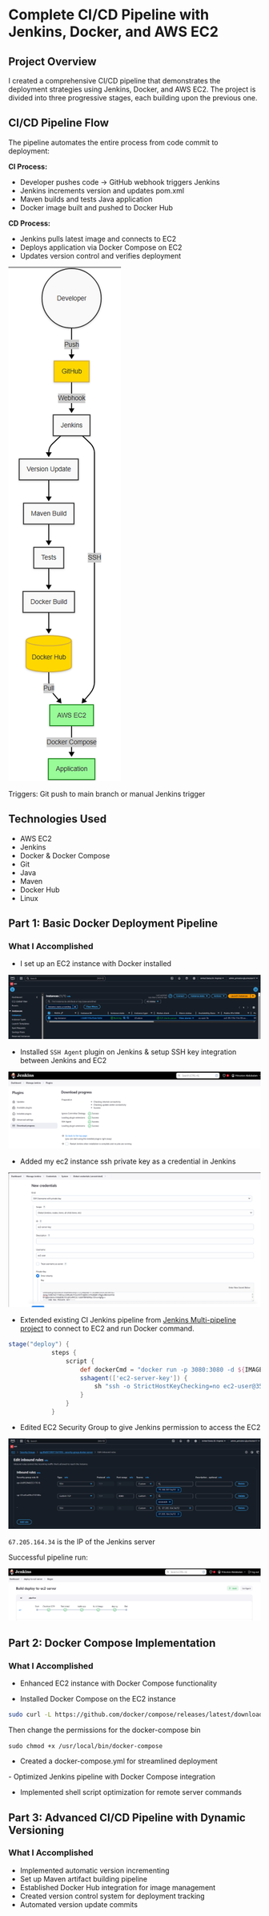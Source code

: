 # Complete CI/CD Pipeline with Jenkins, Docker, and AWS EC2

## Project Overview
I created a comprehensive CI/CD pipeline that demonstrates the deployment strategies using Jenkins, Docker, and AWS EC2. The project is divided into three progressive stages, each building upon the previous one.

## CI/CD Pipeline Flow

The pipeline automates the entire process from code commit to deployment:

**CI Process:**
- Developer pushes code → GitHub webhook triggers Jenkins
- Jenkins increments version and updates pom.xml
- Maven builds and tests Java application
- Docker image built and pushed to Docker Hub

**CD Process:**
- Jenkins pulls latest image and connects to EC2
- Deploys application via Docker Compose on EC2
- Updates version control and verifies deployment

![diagram](https://github.com/Princeton45/jenkins-docker-ec2-cicd/blob/main/images/diagram.png)

Triggers: Git push to main branch or manual Jenkins trigger

## Technologies Used
- AWS EC2
- Jenkins
- Docker & Docker Compose
- Git
- Java
- Maven
- Docker Hub
- Linux

## Part 1: Basic Docker Deployment Pipeline

### What I Accomplished
- I set up an EC2 instance with Docker installed

![ec2](https://github.com/Princeton45/jenkins-docker-ec2-cicd/blob/main/images/ec2-instance.png)

- Installed `SSH Agent` plugin on Jenkins & setup SSH key integration between Jenkins and EC2

![ssh-agent](https://github.com/Princeton45/jenkins-docker-ec2-cicd/blob/main/images/ssh-agent.png)

- Added my ec2 instance ssh private key as a credential in Jenkins

![key](https://github.com/Princeton45/jenkins-docker-ec2-cicd/blob/main/images/key.png)



- Extended existing CI Jenkins pipeline from [Jenkins Multi-pipeline project](https://github.com/Princeton45/jenkins-multi-pipeline) to connect to EC2 and run Docker command.

```groovy
stage("deploy") {
            steps {
                script {
                    def dockerCmd = "docker run -p 3080:3080 -d ${IMAGE_NAME}"
                    sshagent(['ec2-server-key']) {
                        sh "ssh -o StrictHostKeyChecking=no ec2-user@35.174.114.33 ${dockerCmd}"
                    }
                }
            }
```


- Edited EC2 Security Group to give Jenkins permission to access the EC2

![jenkins-ip](https://github.com/Princeton45/jenkins-docker-ec2-cicd/blob/main/images/jenkins-ip2.png)

`67.205.164.34` is the IP of the Jenkins server

Successful pipeline run:

![success](https://github.com/Princeton45/jenkins-docker-ec2-cicd/blob/main/images/success.png)


## Part 2: Docker Compose Implementation

### What I Accomplished
- Enhanced EC2 instance with Docker Compose functionality

- Installed Docker Compose on the EC2 instance

```bash
sudo curl -L https://github.com/docker/compose/releases/latest/download/docker-compose-$(uname -s)-$(uname -m) -o /usr/local/bin/docker-compose
```

Then change the permissions for the docker-compose bin

`sudo chmod +x /usr/local/bin/docker-compose`

- Created a docker-compose.yml for streamlined deployment

<add final docker-compose.yml file>
- Optimized Jenkins pipeline with Docker Compose integration

<add new code of deploy stage from Jenkinsfile here>

- Implemented shell script optimization for remote server commands

## Part 3: Advanced CI/CD Pipeline with Dynamic Versioning

### What I Accomplished
- Implemented automatic version incrementing
- Set up Maven artifact building pipeline
- Established Docker Hub integration for image management
- Created version control system for deployment tracking
- Automated version update commits

